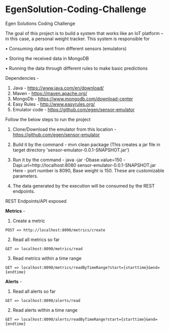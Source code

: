 # EgenSolution-Coding-Challenge
Egen Solutions Coding Challenge

The goal of this project is to build a system that works like an IoT platform – in this case, a personal weight tracker. This system is responsible for

•	Consuming data sent from different sensors (emulators)

•	Storing the received data in MongoDB

•	Running the data through different rules to make basic predictions

Dependencies - 
1. Java - https://www.java.com/en/download/
2. Maven - https://maven.apache.org/
3. MongoDb - https://www.mongodb.com/download-center
4. Easy Rules - http://www.easyrules.org/
5. Emulator code - https://github.com/egen/sensor-emulator


Follow the below steps to run the project

1. Clone/Download the emulator from this location - https://github.com/egen/sensor-emulator

2. Build it by the command - mvn clean package (This creates a jar file in target directory 'sensor-emulator-0.0.1-SNAPSHOT.jar')

3. Run it by the command - java -jar -Dbase.value=150 -Dapi.url=http://localhost:8080 sensor-emulator-0.0.1-SNAPSHOT.jar
    Here - port number is 8090, Base weight is 150. These are customizable parameters.
    
4. The data generated by the execution will be consumed by the REST endpoints.

REST Endpoints/API exposed

**Metrics** - 

1. Create a metric

`POST => http://localhost:8090/metrics/create`

2. Read all metrics so far

`GET => localhost:8090/metrics/read`

3. Read metrics within a time range

`GET => localhost:8090/metrics/readByTimeRange?start={starttime}&end={endtime}`

**Alerts** - 

1. Read all alerts so far

`GET => localhost:8090/alerts/read`

2. Read alerts within a time range

`GET => localhost:8090/alerts/readByTimeRange?start={starttime}&end={endtime}`

